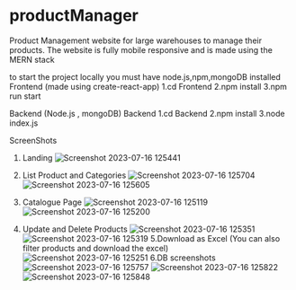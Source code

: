 # productManager
Product Management website for large warehouses to manage their products. The website is fully mobile responsive and is made using the MERN stack

to start the project locally you must have node.js,npm,mongoDB installed
Frontend (made using create-react-app)
1.cd Frontend
2.npm install
3.npm run start

Backend (Node.js , mongoDB)
Backend
1.cd Backend
2.npm install
3.node index.js

ScreenShots

1. Landing
![Screenshot 2023-07-16 125441](https://github.com/atharvagarwal/productManager/assets/89630019/a6d8e68b-83e1-4a57-bf3d-7864bb1e1f1b)
2. List Product and Categories
![Screenshot 2023-07-16 125704](https://github.com/atharvagarwal/productManager/assets/89630019/14992009-0c83-4a51-8cf5-f362459683dd)
![Screenshot 2023-07-16 125605](https://github.com/atharvagarwal/productManager/assets/89630019/63ce4053-a443-41e6-a630-368a251a3397)

4. Catalogue Page
![Screenshot 2023-07-16 125119](https://github.com/atharvagarwal/productManager/assets/89630019/75bd9ba8-e0d5-4905-b6f8-e006043a526f)
![Screenshot 2023-07-16 125200](https://github.com/atharvagarwal/productManager/assets/89630019/4a742a63-0205-42e4-bb99-40b5c0dc273f)
6. Update and Delete Products
![Screenshot 2023-07-16 125351](https://github.com/atharvagarwal/productManager/assets/89630019/a33b5061-f074-4d07-8324-7f8fb93ec94d)
![Screenshot 2023-07-16 125319](https://github.com/atharvagarwal/productManager/assets/89630019/31498fc6-7398-4bd8-adb6-e8100b8e1452)
5.Download as Excel (You can also filter products and download the excel)
![Screenshot 2023-07-16 125251](https://github.com/atharvagarwal/productManager/assets/89630019/a01d8e7e-5ef3-4e14-9bf2-5e704f96ad73)
6.DB screenshots
![Screenshot 2023-07-16 125757](https://github.com/atharvagarwal/productManager/assets/89630019/2784e753-e4d9-4e1e-a16d-3bb3e01872e8)
![Screenshot 2023-07-16 125822](https://github.com/atharvagarwal/productManager/assets/89630019/5e1f2656-9b6e-491b-a9fb-add2955dcb86)
![Screenshot 2023-07-16 125848](https://github.com/atharvagarwal/productManager/assets/89630019/3f16f9d9-e390-4373-8803-2bff0dfb3026)




